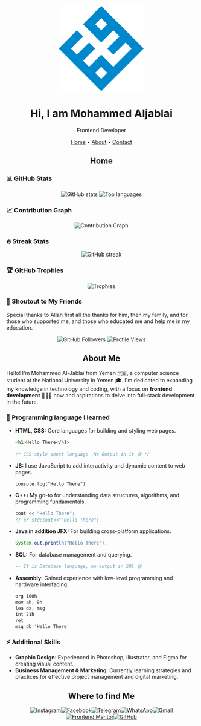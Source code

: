 <p align="center">
<a href="https://github.com/mohammed-aljablai"> <img src="./logo-r.svg"/> </a>
</p>

<h1 align="center">Hi, I am Mohammed Aljablai</h1>
<p align="center">Frontend Developer<p>

<p align="center">
 <a href="#home">Home</a> • 
 <a href="#about">About</a> • <a href="#contact">Contact</a>
 <p>

<h2 align="center" id="home"> Home </h2>

### 📊 GitHub Stats
<p align="center">
  <img src="https://github-readme-stats.vercel.app/api?username=mohammed-aljablai&show_icons=true&theme=radical" alt="GitHub stats">
  <img src="https://github-readme-stats.vercel.app/api/top-langs/?username=mohammed-aljablai&layout=compact&theme=radical" alt="Top languages">
</p>

### 📈 Contribution Graph
<p align="center">
  <img src="https://github-readme-activity-graph.vercel.app/graph?username=mohammed-aljablai&theme=react-dark" alt="Contribution Graph" />
</p>

### 🔥 Streak Stats
<p align="center">
  <img src="https://streak-stats.demolab.com/?user=mohammed-aljablai&theme=dark" alt="GitHub streak" />
</p>

### 🏆 GitHub Trophies
<p align="center">
  <img src="https://github-profile-trophy.vercel.app/?username=mohammed-aljablai&theme=darkhub&no-frame=true&row=1&column=7" alt="Trophies" />
</p>

### 🙌 Shoutout to My Friends
Special thanks to Allah first all the thanks for him, then my family, and for those who supported me, and those who educated me and help me in my education.

<p align="center">
<img alt="GitHub Followers" src="https://img.shields.io/github/followers/mohammed-aljablai?label=Followers&style=social"/>
<img alt="Profile Views" src="https://komarev.com/ghpvc/?username=mohammed-aljablai&color=blueviolet&style=flat-square"/>
</p>

<h2 align="center" id="about"> About Me </h2>

Hello! I'm Mohammed Al-Jablai from Yemen 🇾🇪, a computer science student at the National University in Yemen 🎓. I'm dedicated to expanding my knowledge in technology and coding, with a focus on **frontend development** 👨🏻‍💻 now and aspirations to delve into full-stack development in the future.

### 🌱 Programming language I learned
- **HTML, CSS:** Core languages for building and styling web pages.
  ```HTML 
  <h1>Hello There</h1> 
  ```
  ```CSS
  /* CSS style sheet language ,No Output in it 😅 */
  ```
- **JS:** I use JavaScript to add interactivity and dynamic content to web pages.
  ```JS
  console.log("Hello There")
  ```
- **C++:** My go-to for understanding data structures, algorithms, and programming fundamentals.
  ```C++
  cout << "Hello There";
  // or std:cout<<""Hello There";
  ```
- **Java in addition JFX:** For building cross-platform applications.
  ```Java
  System.out.println("Hello There").
  ```
- **SQL:** For database management and querying.
  ```SQL
  -- It is Database language, no output in SQL 😅
  ```
- **Assembly:** Gained experience with low-level programming and hardware interfacing.  
  ```Assembly
  org 100h
  mov ah, 9h
  lea dx, msg
  int 21h 
  ret
  msg db 'Hello There'
  ```
### ⚡ Additional Skills
- **Graphic Design**: Experienced in Photoshop, Illustrator, and Figma for creating visual content.
- **Business Management & Marketing**: Currently learning strategies and practices for effective project management and digital marketing.

<h2 align="center" id="contact"> Where to find Me </h2>

<div  align="center">

  
  [![Instagram](https://img.shields.io/badge/Instagram-E4405F?style=for-the-badge&logo=instagram&logoColor=white)](https://www.instagram.com/mohammed.aljablai)[![Facebook](https://img.shields.io/badge/Facebook-1877F2?style=for-the-badge&logo=facebook&logoColor=white)](https://www.facebook.com/mohammed.aljablai)[![Telegram](https://img.shields.io/badge/Telegram-26A5E4?style=for-the-badge&logo=telegram&logoColor=white)](https://t.me/Mohammed_Aljablai)[![WhatsApp](https://img.shields.io/badge/WhatsApp-25D366?style=for-the-badge&logo=whatsapp&logoColor=white)](https://wa.me/967770201264)[![Gmail](https://img.shields.io/badge/Gmail-D14836?style=for-the-badge&logo=gmail&logoColor=white)](mailto:mohammed.aljablai@gmail.com)<!--[![LinkedIn](https://img.shields.io/badge/LinkedIn-0077B5?style=for-the-badge&logo=linkedin&logoColor=white)](https://www.linkedin.com/in/mohammed.aljablai)-->[![Frontend Mentor](https://img.shields.io/badge/Frontend%20Mentor-5F3DC4?style=for-the-badge&logo=frontendmentor&logoColor=white)](https://www.frontendmentor.io/profile/mohammed-aljablai)[![GitHub](https://img.shields.io/badge/GitHub-181717?style=for-the-badge&logo=github&logoColor=white)](https://github.com/mohammed-aljablai)

</div>
